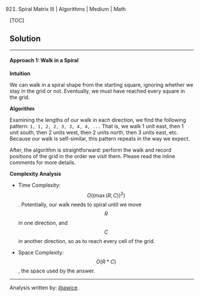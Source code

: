 921. Spiral Matrix III | Algorithms | Medium | Math

[TOC]

## Solution
---
#### Approach 1: Walk in a Spiral

**Intuition**

We can walk in a spiral shape from the starting square, ignoring whether we stay in the grid or not.  Eventually, we must have reached every square in the grid.

**Algorithm**

Examining the lengths of our walk in each direction, we find the following pattern: `1, 1, 2, 2, 3, 3, 4, 4, ...`  That is, we walk 1 unit east, then 1 unit south, then 2 units west, then 2 units north, then 3 units east, etc.  Because our walk is self-similar, this pattern repeats in the way we expect.

After, the algorithm is straightforward: perform the walk and record positions of the grid in the order we visit them.  Please read the inline comments for more details.



**Complexity Analysis**

* Time Complexity:  $$O((\max(R, C))^2)$$.  Potentially, our walk needs to spiral until we move $$R$$ in one direction, and $$C$$ in another direction, so as to reach every cell of the grid.

* Space Complexity:  $$O(R * C)$$, the space used by the answer.




---


Analysis written by: [@awice](https://leetcode.com/awice).
